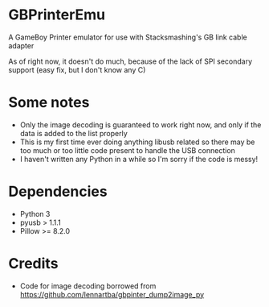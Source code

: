 # GBPrinterEmu
A GameBoy Printer emulator for use with Stacksmashing's GB link cable adapter

As of right now, it doesn't do much, because of the lack of SPI secondary support (easy fix, but I don't know any C)  

# Some notes
- Only the image decoding is guaranteed to work right now, and only if the data is added to the list properly
- This is my first time ever doing anything libusb related so there may be too much or too little code present to handle the USB connection
- I haven't written any Python in a while so I'm sorry if the code is messy!

# Dependencies
- Python 3
- pyusb > 1.1.1
- Pillow >= 8.2.0

# Credits
- Code for image decoding borrowed from https://github.com/lennartba/gbpinter_dump2image_py
